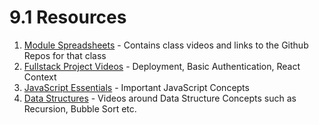 # 9.1 Resources

1.  [Module Spreadsheets](module-spreadsheets.md) - Contains class videos and links to the Github Repos for that class
1.  [Fullstack Project Videos](fullstack-videos.md) - Deployment, Basic Authentication, React Context
1.  [JavaScript Essentials](javascript-essentials.md) - Important JavaScript Concepts
1.  [Data Structures](data-structures.md) - Videos around Data Structure Concepts such as Recursion, Bubble Sort etc.
